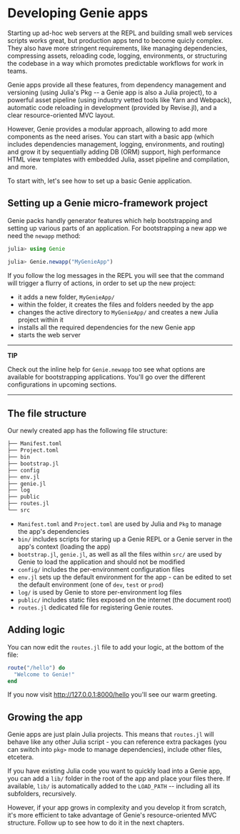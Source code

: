 # Developing Genie apps

Starting up ad-hoc web servers at the REPL and building small web services scripts works great, but production apps tend to become quicly complex. They also have more stringent requirements, like managing dependencies, compressing assets, reloading code, logging, environments, or structuring the codebase in a way which promotes predictable workflows for work in teams.

Genie apps provide all these features, from dependency management and versioning (using Julia's Pkg -- a Genie app is also a Julia project), to a powerful asset pipeline (using industry vetted tools like Yarn and Webpack), automatic code reloading in development (provided by Revise.jl), and a clear resource-oriented MVC layout.

However, Genie provides a modular approach, allowing to add more components as the need arises. You can start with a basic app (which includes dependencies management, logging, environments, and routing) and grow it by sequentially adding DB (ORM) support, high performance HTML view templates with embedded Julia, asset pipeline and compilation, and more.

To start with, let's see how to set up a basic Genie application.

## Setting up a Genie micro-framework project

Genie packs handly generator features which help bootstrapping and setting up various parts of an application. For bootstrapping a new app we need the `newapp` method:

```julia
julia> using Genie

julia> Genie.newapp("MyGenieApp")
```

If you follow the log messages in the REPL you will see that the command will trigger a flurry of actions, in order to set up the new project:

- it adds a new folder, `MyGenieApp/`
- within the folder, it creates the files and folders needed by the app
- changes the active directory to `MyGenieApp/` and creates a new Julia project within it
- installs all the required dependencies for the new Genie app
- starts the web server

---
**TIP**

Check out the inline help for `Genie.newapp` too see what options are available for bootstrapping applications.
You'll go over the different configurations in upcoming sections.

---

## The file structure

Our newly created app has the following file structure:

```julia
├── Manifest.toml
├── Project.toml
├── bin
├── bootstrap.jl
├── config
├── env.jl
├── genie.jl
├── log
├── public
├── routes.jl
└── src
```

- `Manifest.toml` and `Project.toml` are used by Julia and `Pkg` to manage the app's dependencies
- `bin/` includes scripts for staring up a Genie REPL or a Genie server in the app's context (loading the app)
- `bootstrap.jl`, `genie.jl`, as well as all the files within `src/` are used by Genie to load the application and should not be modified
- `config/` includes the per-environment configuration files
- `env.jl` sets up the default environment for the app - can be edited to set the default environment (one of `dev`, `test` or `prod`)
- `log/` is used by Genie to store per-environment log files
- `public/` includes static files exposed on the internet (the document root)
- `routes.jl` dedicated file for registering Genie routes.

## Adding logic

You can now edit the `routes.jl` file to add your logic, at the bottom of the file:

```julia
route("/hello") do
  "Welcome to Genie!"
end
```

If you now visit <http://127.0.0.1:8000/hello> you'll see our warm greeting.

## Growing the app

Genie apps are just plain Julia projects. This means that `routes.jl` will behave like any other Julia script - you can reference extra packages (you can switch into `pkg>` mode to manage dependencies), include other files, etcetera.

If you have existing Julia code you want to quickly load into a Genie app, you can add a `lib/` folder in the root of the app and place your files there. If available, `lib/` is automatically added to the `LOAD_PATH` -- including all its subfolders, recursively.

However, if your app grows in complexity and you develop it from scratch, it's more efficient to take advantage of Genie's resource-oriented MVC structure. Follow up to see how to do it in the next chapters.
